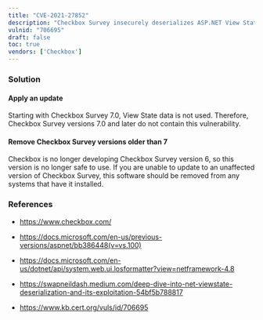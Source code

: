 ```yaml
---
title: "CVE-2021-27852"
description: "Checkbox Survey insecurely deserializes ASP.NET View State data"
vulnid: "706695"
draft: false
toc: true
vendors: ['Checkbox']
---
```

### Solution

#### Apply an update

Starting with Checkbox Survey 7.0, View State data is not used. Therefore, Checkbox Survey versions 7.0 and later do not contain this vulnerability.

#### Remove Checkbox Survey versions older than 7

Checkbox is no longer developing Checkbox Survey version 6, so this version is no longer safe to use. If you are unable to update to an unaffected version of Checkbox Survey, this software should be removed from any systems that have it installed.

### References

* <https://www.checkbox.com/>
* <https://docs.microsoft.com/en-us/previous-versions/aspnet/bb386448(v=vs.100)>
* <https://docs.microsoft.com/en-us/dotnet/api/system.web.ui.losformatter?view=netframework-4.8>
* <https://swapneildash.medium.com/deep-dive-into-net-viewstate-deserialization-and-its-exploitation-54bf5b788817>

* <https://www.kb.cert.org/vuls/id/706695>
